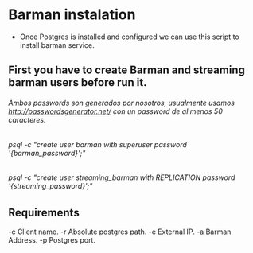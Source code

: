 # Barman instalation

* Once Postgres is installed and configured we can use this script to install barman service.

## First you have to create Barman and streaming barman users before run it.

###### Ambos passwords son generados por nosotros, usualmente usamos http://passwordsgenerator.net/ con un password de al menos 50 caracteres.
 ###### psql -c "create user barman with superuser password '{barman_password}';"
 ###### psql -c "create user streaming_barman with REPLICATION password '{streaming_password}';"

## Requirements 

 -c Client name.
 -r Absolute postgres path.
 -e External IP.
 -a Barman Address.
 -p Postgres port.

